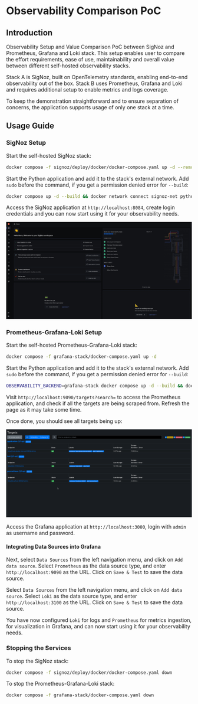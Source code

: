 # Observability Comparison PoC

## Introduction

Observability Setup and Value Comparison PoC between SigNoz and Prometheus, Grafana and Loki stack. This setup enables user to compare the effort requirements, ease of use, maintainability and overall value between different self-hosted observability stacks.

Stack A is SigNoz, built on OpenTelemetry standards, enabling end-to-end observability out of the box.
Stack B uses Prometheus, Grafana and Loki and requires additional setup to enable metrics and logs coverage.

To keep the demonstration straightforward and to ensure separation of concerns, the application supports usage of only one stack at a time.

## Usage Guide

### SigNoz Setup

Start the self-hosted SigNoz stack:

```bash
docker compose -f signoz/deploy/docker/docker-compose.yaml up -d --remove-orphans
```

Start the Python application and add it to the stack's external network. Add `sudo` before the command, if you get a permission denied error for `--build`:

```bash
docker compose up -d --build && docker network connect signoz-net python_app
```

Access the SigNoz application at `http://localhost:8084`, create login credentials and you can now start using it for your observability needs.

![SigNoz Onboarding View](img/signoz_onboarding.png)

### Prometheus-Grafana-Loki Setup

Start the self-hosted Prometheus-Grafana-Loki stack:

```bash
docker compose -f grafana-stack/docker-compose.yaml up -d
```

Start the Python application and add it to the stack's external network. Add `sudo` before the command, if you get a permission denied error for `--build`:

```bash
OBSERVABILITY_BACKEND=grafana-stack docker compose up -d --build && docker network connect grafana-stack python_app
```

Visit `http://localhost:9090/targets?search=` to access the Prometheus application, and check if all the targets are being scraped from. Refresh the page as it may take some time.

Once done, you should see all targets being up:

![Prometheus Targets Page](img/prometheus_targets.png)

Access the Grafana application at `http://localhost:3000`, login with `admin` as username and password.

#### Integrating Data Sources into Grafana

Next, select `Data Sources` from the left navigation menu, and click on `Add data source`.
Select `Prometheus` as the data source type, and enter `http://localhost:9090` as the URL.
Click on `Save & Test` to save the data source.

Select `Data Sources` from the left navigation menu, and click on `Add data source`.
Select `Loki` as the data source type, and enter `http://localhost:3100` as the URL.
Click on `Save & Test` to save the data source.

You have now configured `Loki` for logs and `Prometheus` for metrics ingestion, for visualization in Grafana, and can now start using it for your observability needs.

### Stopping the Services

To stop the SigNoz stack:

```bash
docker compose -f signoz/deploy/docker/docker-compose.yaml down
```

To stop the Prometheus-Grafana-Loki stack:

```bash
docker compose -f grafana-stack/docker-compose.yaml down
```
